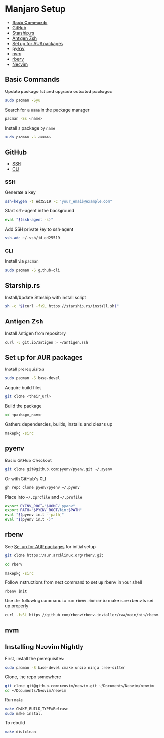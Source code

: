 # Manjaro Setup

* [Basic Commands](#basic-commands)
* [GitHub](#github)
* [Starship.rs](#starshiprs)
* [Antigen Zsh](#antigen-zsh)
* [Set up for AUR packages](#set-up-for-aur-packages)
* [pyenv](#pyenv)
* [nvm](#nvm)
* [rbenv](#rbenv)
* [Neovim](#neovim)

## Basic Commands

Update package list and upgrade outdated packages

```sh
sudo pacman -Syu
```

Search for a `name` in the package manager

```sh
pacman -Ss <name>
```

Install a package by `name`

```sh
sudo pacman -S <name>
```

## GitHub

* [SSH](#ssh)
* [CLI](#cli)

### SSH

Generate a key

```sh
ssh-keygen -t ed25519 -C "your_email@example.com"
```

Start ssh-agent in the background

```sh
eval "$(ssh-agent -s)"
```

Add SSH private key to ssh-agent

```sh
ssh-add ~/.ssh/id_ed25519
```

### CLI

Install via `pacman`

```sh
sudo pacman -S github-cli
```

## Starship.rs

Install/Update Starship with install script

```sh
sh -c "$(curl -fsSL https://starship.rs/install.sh)"
```

## Antigen Zsh

Install Antigen from repository

```sh
curl -L git.io/antigen > ~/antigen.zsh
```

## Set up for AUR packages

Install prerequisites

```sh
sudo pacman -S base-devel
```

Acquire build files

```sh
git clone <their_url>
```

Build the package

```sh
cd <package_name>
```

Gathers dependencies, builds, installs, and cleans up

```sh
makepkg -sirc
```

## pyenv

Basic GitHub Checkout

```sh
git clone git@github.com:pyenv/pyenv.git ~/.pyenv
```

Or with GitHub's CLI

```sh
gh repo clone pyenv/pyenv ~/.pyenv
```

Place into `~/.zprofile` and `~/.profile`

```sh
export PYENV_ROOT="$HOME/.pyenv"
export PATH="$PYENV_ROOT/bin:$PATH"
eval "$(pyenv init --path)"
eval "$(pyenv init -)"
```

## rbenv

See [Set up for AUR packages](#set-up-for-aur-packages) for initial setup

```sh
git clone https://aur.archlinux.org/rbenv.git
```

```sh
cd rbenv
```

```sh
makepkg -sirc
```

Follow instructions from next command to set up rbenv in your shell

```sh
rbenv init
```

Use the following command to run `rbenv-doctor` to make sure rbenv is set up
properly

```sh
curl -fsSL https://github.com/rbenv/rbenv-installer/raw/main/bin/rbenv-doctor | bash
```

## nvm

## Installing Neovim Nightly

First, install the prerequisites:

```sh
sudo pacman -S base-devel cmake unzip ninja tree-sitter
```

Clone, the repo somewhere

```sh
git clone git@github.com:neovim/neovim.git ~/Documents/Neovim/neovim
cd ~/Documents/Neovim/neovim
```

Run `make`

```sh
make CMAKE_BUILD_TYPE=Release
sudo make install
```

To rebuild

```sh
make distclean
```
